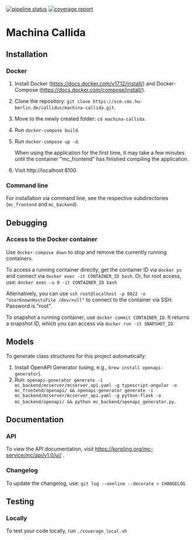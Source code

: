 [![pipeline status](https://scm.cms.hu-berlin.de/callidus/machina-callida/badges/master/pipeline.svg)](https://scm.cms.hu-berlin.de/callidus/machina-callida/-/commits/master)
[![coverage report](https://scm.cms.hu-berlin.de/callidus/machina-callida/badges/master/coverage.svg)](https://scm.cms.hu-berlin.de/callidus/machina-callida/-/commits/master)
# Machina Callida
## Installation 
### Docker
1. Install Docker (https://docs.docker.com/v17.12/install/) and Docker-Compose (https://docs.docker.com/compose/install/).
2. Clone the repository:
    `git clone https://scm.cms.hu-berlin.de/callidus/machina-callida.git`.
3. Move to the newly created folder:
    `cd machina-callida`.
4. Run `docker-compose build`.
5. Run `docker-compose up -d`.

   When using the application for the first time, it may take a few minutes until the container "mc_frontend" has finished compiling the application.
6. Visit http://localhost:8100.

### Command line 
For installation via command line, see the respective subdirectories (`mc_frontend` and `mc_backend`).

## Debugging
### Access to the Docker container
Use `docker-compose down` to stop and remove the currently running containers.

To access a running container directly, get the container ID via `docker ps` and connect via `docker exec -it CONTAINER_ID bash`. Or, for root access, use: `docker exec -u 0 -it CONTAINER_ID bash`

Alternatively, you can use `ssh root@localhost -p 8022 -o "UserKnownHostsFile /dev/null"` to connect to the container via SSH. Password is "root".

To snapshot a running container, use `docker commit CONTAINER_ID`. It returns a snapshot ID, which you can access via `docker run -it SNAPSHOT_ID`.

## Models
To generate class structures for this project automatically: 
1. Install OpenAPI Generator (using, e.g., `brew install openapi-generator`).
2. Run: `openapi-generator generate -i mc_backend/mcserver/mcserver_api.yaml -g typescript-angular -o mc_frontend/openapi/ && openapi-generator generate -i mc_backend/mcserver/mcserver_api.yaml -g python-flask -o mc_backend/openapi/ && python mc_backend/openapi_generator.py`.

## Documentation
### API
To view the API documentation, visit https://korpling.org/mc-service/mc/api/v1.0/ui/ .
### Changelog
To update the changelog, use: `git log --oneline --decorate > CHANGELOG`

## Testing
### Locally
To test your code locally, run `./coverage_local.sh`
